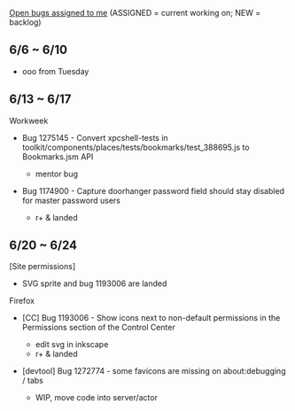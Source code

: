 [Open bugs assigned to me](https://bugzilla.mozilla.org/buglist.cgi?quicksearch=assignee%3Agasolin%40mozilla.com) (ASSIGNED = current working on; NEW = backlog)

## 6/6 ~ 6/10

- ooo from Tuesday

## 6/13 ~ 6/17

Workweek

- Bug 1275145 - Convert xpcshell-tests in toolkit/components/places/tests/bookmarks/test_388695.js to Bookmarks.jsm API
  - mentor bug

- Bug 1174900 - Capture doorhanger password field should stay disabled for master password users
  - r+ & landed

## 6/20 ~ 6/24

[Site permissions]
- SVG sprite and bug 1193006 are landed


Firefox

- [CC] Bug 1193006 - Show icons next to non-default permissions in the Permissions section of the Control Center
  - edit svg in inkscape
  - r+ & landed

- [devtool] Bug 1272774 - some favicons are missing on about:debugging / tabs
  - WIP, move code into server/actor
